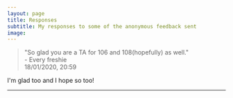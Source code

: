 ```yaml
---
layout: page
title: Responses
subtitle: My responses to some of the anonymous feedback sent
image:
---
```

> "So glad you are a TA for 106 and 108(hopefully) as well."  
> \- Every freshie  
> 18/01/2020, 20:59

I'm glad too and I hope so too!

---
